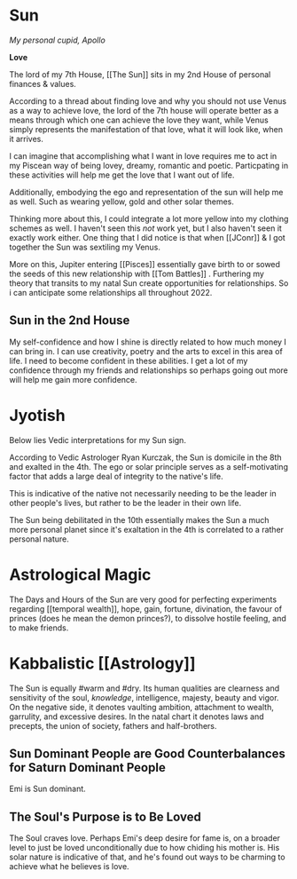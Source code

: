 # Sun

_My personal cupid, Apollo_

**Love**

The lord of my 7th House, [[The Sun]] sits in my 2nd House of personal finances & values.

According to a thread about finding love and why you should not use Venus as a way to achieve love, the lord of the 7th house will operate better as a means through which one can achieve the love they want, while Venus simply represents the manifestation of that love, what it will look like, when it arrives.

I can imagine that accomplishing what I want in love requires me to act in my Piscean way of being lovey, dreamy, romantic and poetic. Particpating in these activities will help me get the love that I want out of life.

Additionally, embodying the ego and representation of the sun will help me as well. Such as wearing yellow, gold and other solar themes.

Thinking more about this, I could integrate a lot more yellow into my clothing schemes as well. I haven't seen this _not_ work yet, but I also haven't seen it exactly work either. One thing that I did notice is that when [[JConr]] & I got together the Sun was sextiling my Venus.

More on this, Jupiter entering [[Pisces]] essentially gave birth to or sowed the seeds of this new relationship with [[Tom Battles]] . Furthering my theory that transits to my natal Sun create opportunities for relationships. So i can anticipate some relationships all throughout 2022.

## Sun in the 2nd House

My self-confidence and how I shine is directly related to how much money I can bring in. I can use creativity, poetry and the arts to excel in this area of life. I need to become confident in these abilities. I get a lot of my confidence through my friends and relationships so perhaps going out more will help me gain more confidence.

# Jyotish

Below lies Vedic interpretations for my Sun sign.

According to Vedic Astrologer Ryan Kurczak, the Sun is domicile in the 8th and exalted in the 4th. The ego or solar principle serves as a self-motivating factor that adds a large deal of integrity to the native's life.

This is indicative of the native not necessarily needing to be the leader in other people's lives, but rather to be the leader in their own life.

The Sun being debilitated in the 10th essentially makes the Sun a much more personal planet since it's exaltation in the 4th is correlated to a rather personal nature.

# Astrological Magic

The Days and Hours of the Sun are very good for perfecting experiments regarding [[temporal wealth]], hope, gain, fortune, divination, the favour of princes (does he mean the demon princes?), to dissolve hostile feeling, and to make friends.

# Kabbalistic [[Astrology]] 
The Sun is equally #warm and #dry. Its human qualities are clearness and sensitivity of the soul, *knowledge*, intelligence, majesty, beauty and vigor. On the negative side, it denotes vaulting ambition, attachment to wealth, garrulity, and excessive desires. In the natal chart it denotes laws and precepts, the union of society, fathers and half-brothers.


## Sun Dominant People are Good Counterbalances for Saturn Dominant People 
Emi is Sun dominant. 

## The Soul's Purpose is to Be Loved 
The Soul craves love. Perhaps Emi's deep desire for fame is, on a broader level to just be loved unconditionally due to how chiding his mother is. His solar nature is indicative of that, and he's found out ways to be charming to achieve what he believes is love.